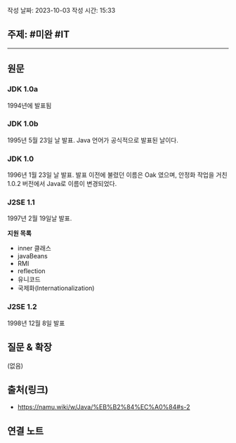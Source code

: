 작성 날짜: 2023-10-03
작성 시간: 15:33

## 주제: #미완 #IT 

----
## 원문
### JDK 1.0a
1994년에 발표됨

### JDK 1.0b
1995년 5월 23일 날 발표. Java 언어가 공식적으로 발표된 날이다.

### JDK 1.0
1996년 1월 23일 날 발표. 발표 이전에 불렸던 이름은 Oak 였으며, 안정화 작업을 거친 1.0.2 버전에서 Java로 이름이 변경되었다.

### J2SE 1.1
1997년 2월 19일날 발표.

**지원 목록**
- inner 클래스
- javaBeans
- RMI
- reflection
- 유니코드
- 국제화(Internationalization)

### J2SE 1.2

1998년 12월 8일 발표

## 질문 & 확장

(없음)

## 출처(링크)
- https://namu.wiki/w/Java/%EB%B2%84%EC%A0%84#s-2

## 연결 노트










